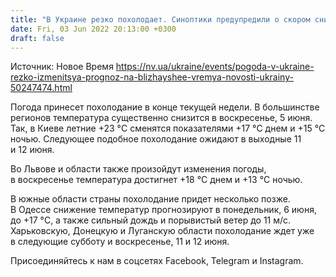 ```yaml
---
title: "В Украине резко похолодает. Синоптики предупредили о скором снижении температуры"
date: Fri, 03 Jun 2022 20:13:00 +0300
draft: false
---
```

Источник: Новое Время https://nv.ua/ukraine/events/pogoda-v-ukraine-rezko-izmenitsya-prognoz-na-blizhayshee-vremya-novosti-ukrainy-50247474.html


 Погода принесет похолодание в конце текущей недели. В большинстве регионов температура существенно снизится в воскресенье, 5 июня. Так, в Киеве летние +23 °C сменятся показателями +17 °C днем и +15 °C ночью. Следующее подобное похолодание ожидают в выходные 11 и 12 июня.

Во Львове и области также произойдут изменения погоды, в воскресенье температура достигнет +18 °C днем и +13 °C ночью.

В южные области страны похолодание придет несколько позже. В Одессе снижение температур прогнозируют в понедельник, 6 июня, до +17 °C, а также сильный дождь и порывистый ветер до 11 м/с. Харьковскую, Донецкую и Луганскую области похолодание ждет уже в следующие субботу и воскресенье, 11 и 12 июня.

Присоединяйтесь к нам в соцсетях Facebook, Telegram и Instagram.
